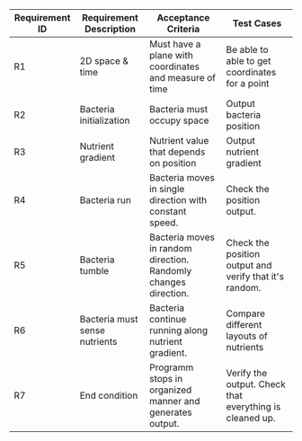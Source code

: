 | Requirement ID | Requirement Description | Acceptance Criteria | Test Cases |
|----------------|-------------------------|---------------------|------------|
|R1              | 2D space & time         |Must have a plane with coordinates and measure of time| Be able to able to get coordinates for a point|
|R2              | Bacteria initialization |Bacteria must occupy space| Output bacteria position |
|R3              | Nutrient gradient       |Nutrient value that depends on position | Output nutrient gradient |
|R4              | Bacteria run  |Bacteria moves in single direction with constant speed. | Check the position output.|
|R5              | Bacteria tumble         |Bacteria moves in random direction. Randomly changes direction. | Check the position output and verify that it's random.|
|R6              | Bacteria must sense nutrients | Bacteria continue running along nutrient gradient.|Compare different layouts of nutrients
|R7              | End condition | Programm stops in organized manner and generates output. | Verify the output. Check that everything is cleaned up.
